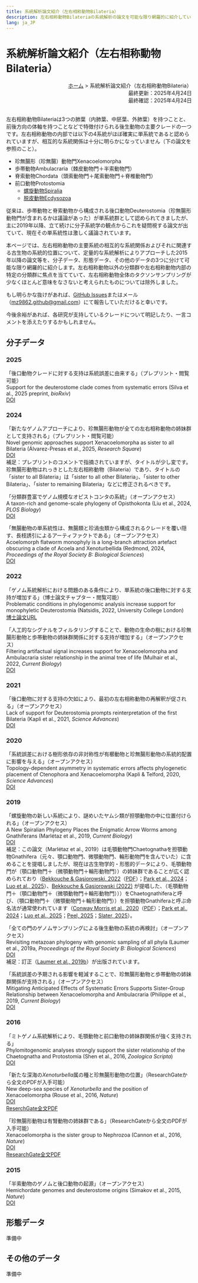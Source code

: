 ```yaml
---
title: 系統解析論文紹介（左右相称動物Bilateria）
description: 左右相称動物Bilateriaの系統解析の論文を可能な限り網羅的に紹介しています
lang: ja_JP
---
```


# 系統解析論文紹介（左右相称動物Bilateria）
<div style="text-align: right;">
  <span><a href="../">ホーム</a> &gt; 系統解析論文紹介（左右相称動物Bilateria）</span>
</div>
<div style="text-align: right;">最終更新：2025年4月24日</div>
<div style="text-align: right;">最終確認：2025年4月24日</div><br>

左右相称動物Bilateriaは3つの肺葉（内肺葉、中胚葉、外肺葉）を持つことと、前後方向の体軸を持つことなどで特徴付けられる後生動物の主要クレードの一つです。左右相称動物の内部では以下の4系統がほぼ確実に単系統であると認められていますが、相互的な系統関係は十分に明らかになっていません（下の論文を参照のこと）。

- 珍無腸形（珍無腸）動物門Xenacoelomorpha
- 歩帯動物Ambulacraria（棘皮動物門＋半索動物門）
- 脊索動物Chordata（頭索動物門＋尾索動物門＋脊椎動物門）
- 前口動物Protostomia
  - [螺旋動物Spiralia](spiralia.md)
  - [脱皮動物Ecdysozoa](ecdysozoa.md)

従来は、歩帯動物と脊索動物から構成される後口動物Deuterostomia（珍無腸形動物門が含まれるかは議論があった）が単系統群として認められてきましたが、主に2019年以降、立て続けに分子系統学の観点からこれを疑問視する論文が出ていて、現在その単系統性は激しく議論されています。

本ページでは、左右相称動物の主要系統の相互的な系統関係およびそれに関連する古生物の系統的位置について、定量的な系統解析によりアプローチした2015年以降の論文等を、分子データ、形態データ、その他のデータの3つに分けて可能な限り網羅的に紹介します。左右相称動物以外の分類群や左右相称動物内部の特定の分類群に焦点を当てていて、左右相称動物全体のタクソンサンプリングが少なくほとんど意味をなさないと考えられたものについては除外しました。

もし明らかな抜けがあれば、[GitHub Issues](https://github.com/MZ9862/metazoo-jp/issues)またはメール（<mz9862.github@gmail.com>）にて報告していただけると幸いです。

今後余裕があれば、各研究が支持しているクレードについて明記したり、一言コメントを添えたりするかもしれません。

## 分子データ
### 2025
「後口動物クレードに対する支持は系統誤差に由来する」（プレプリント・閲覧可能）  
Support for the deuterostome clade comes from systematic errors (Silva et al., 2025 preprint, *bioRxiv*)  
[DOI](https://doi.org/10.1101/2025.01.13.632777)

### 2024
「新たなゲノムアプローチにより、珍無腸形動物が全ての左右相称動物の姉妹群として支持される」（プレプリント・閲覧可能）  
Novel genomic approaches support Xenacoelomorpha as sister to all Bilateria (Álvarez-Presas et al., 2025, *Research Square*)  
[DOI](https://doi.org/10.21203/rs.3.rs-5529390/v1)  
補足：プレプリントのコメントで指摘されていますが、タイトルが少し変です。珍無腸形動物はれっきとした左右相称動物（Bilateria）であり、タイトルの「sister to all Bilateria」は「sister to all other Bilateria」、「sister to other Bilateria」、「sister to remaining Bilateria」などに修正されるべきです。

「分類群豊富でゲノム規模なオピストコンタの系統」（オープンアクセス）  
A taxon-rich and genome-scale phylogeny of Opisthokonta (Liu et al., 2024, *PLOS Biology*)  
[DOI](https://doi.org/10.1371/journal.pbio.3002794)

「無腸動物の単系統性は、無腸類と珍渦虫類から構成されるクレードを覆い隠す、長枝誘引によるアーティファクトである」（オープンアクセス）  
Acoelomorph flatworm monophyly is a long-branch attraction artefact obscuring a clade of Acoela and Xenoturbellida (Redmond, 2024, *Proceedings of the Royal Society B: Biological Sciences*)  
[DOI](https://doi.org/10.1098/rspb.2024.0329)

### 2022
「ゲノム系統解析における問題のある条件により、単系統の後口動物に対する支持が増加する」（博士論文チャプター・閲覧可能）  
Problematic conditions in phylogenomic analysis increase support for monophyletic Deuterostomia (Natsidis, 2022, University College London)  
[博士論文URL](https://discovery.ucl.ac.uk/id/eprint/10148450/)

「人工的なシグナルをフィルタリングすることで、動物の生命の樹における珍無腸形動物と歩帯動物の姉妹群関係に対する支持が増加する」（オープンアクセス）  
Filtering artifactual signal increases support for Xenacoelomorpha and Ambulacraria sister relationship in the animal tree of life (Mulhair et al., 2022, *Current Biology*)  
[DOI](https://doi.org/10.1016/j.cub.2022.10.036)

### 2021
「後口動物に対する支持の欠如により、最初の左右相称動物の再解釈が促される」（オープンアクセス）  
Lack of support for Deuterostomia prompts reinterpretation of the first Bilateria (Kapli et al., 2021, *Science Advances*)  
[DOI](https://doi.org/10.1126/sciadv.abe2741)

### 2020
「系統誤差における樹形依存の非対称性が有櫛動物と珍無腸形動物の系統的配置に影響を与える」（オープンアクセス）  
Topology-dependent asymmetry in systematic errors affects phylogenetic placement of Ctenophora and Xenacoelomorpha (Kapli & Telford, 2020, *Science Advances*)  
[DOI](https://doi.org/10.1126/sciadv.abc5162)

### 2019
「螺旋動物の新しい系統により、謎めいたヤムシ類が担顎動物の中に位置付けられる」（オープンアクセス）  
A New Spiralian Phylogeny Places the Enigmatic Arrow Worms among Gnathiferans (Marlétaz et al., 2019, *Current Biology*)  
[DOI](https://doi.org/10.1016/j.cub.2018.11.042)  
補足：この論文（Marlétaz et al., 2019）は毛顎動物門Chaetognathaを担顎動物Gnathifera（元々、顎口動物門、微顎動物門、輪形動物門を含んでいた）に含めることを提唱しましたが、現在は古生物学的・形態的データにより、毛顎動物門が（顎口動物門＋（微顎動物門＋輪形動物門））の姉妹群であることが広く認められており（[Bekkouche & Gąsiorowski, 2022](https://doi.org/10.1080/14772019.2022.2109217)（[PDF](https://hal.science/hal-03828531/)）；[Park et al., 2024](https://doi.org/10.1126/sciadv.adi6678)；[Luo et al., 2025](https://doi.org/10.1038/s41586-025-08830-5)）、[Bekkouche & Gąsiorowski (2022)](https://doi.org/10.1080/14772019.2022.2109217) が提唱した、（毛顎動物門＋（顎口動物門＋（微顎動物門＋輪形動物門）））をChaetognathiferaと呼び、（顎口動物門＋（微顎動物門＋輪形動物門））を担顎動物Gnathiferaと呼ぶ命名法が通常使われています（[Conway Morris et al., 2020](https://doi.org/10.1017/jpa.2020.4)（[PDF](https://www.researchgate.net/publication/337797542_A_possible_Cambrian_stem-group_gnathiferan-chaetognath_from_the_Weeks_Formation_Miaolingian_of_Utah)）；[Park et al., 2024](https://doi.org/10.1126/sciadv.adi6678)；[Luo et al., 2025](https://doi.org/10.1038/s41586-025-08830-5)；[Peel, 2025](https://doi.org/10.1080/03115518.2025.2455702)；[Slater, 2025](https://doi.org/10.1098/rspb.2024.2386)）。

「全ての門のゲノムサンプリングによる後生動物の系統の再検討」（オープンアクセス）  
Revisiting metazoan phylogeny with genomic sampling of all phyla (Laumer et al., 2019a, *Proceedings of the Royal Society B: Biological Sciences*)  
[DOI](https://doi.org/10.1098/rspb.2019.0831)  
補足：訂正（[Laumer et al., 2019b](https://doi.org/10.1098/rspb.2019.1941)）が出版されています。

「系統誤差の予期される影響を軽減することで、珍無腸形動物と歩帯動物の姉妹群関係が支持される」（オープンアクセス）  
Mitigating Anticipated Effects of Systematic Errors Supports Sister-Group Relationship between Xenacoelomorpha and Ambulacraria (Philippe et al., 2019, *Current Biology*)  
[DOI](https://doi.org/10.1016/j.cub.2019.04.009)

### 2016
「ミトゲノム系統解析により、毛顎動物と前口動物の姉妹群関係が強く支持される」  
Phylomitogenomic analyses strongly support the sister relationship of the Chaetognatha and Protostomia (Shen et al., 2016, *Zoologica Scripta*)  
[DOI](https://doi.org/10.1111/zsc.12140)

「新たな深海の*Xenoturbella*属の種と珍無腸形動物の位置」（ResearchGateから全文のPDFが入手可能）  
New deep-sea species of *Xenoturbella* and the position of Xenacoelomorpha (Rouse et al., 2016, *Nature*)  
[DOI](https://doi.org/10.1038/nature16545)  
[ReserchGate全文PDF](https://www.researchgate.net/publication/292943400_New_deep-sea_species_of_Xenoturbella_and_the_position_of_Xenacoelomorpha)

「珍無腸形動物は有腎動物の姉妹群である」（ResearchGateから全文のPDFが入手可能）  
Xenacoelomorpha is the sister group to Nephrozoa (Cannon et al., 2016, *Nature*)  
[DOI](https://doi.org/10.1038/nature16520)  
[ResearchGate全文PDF](https://www.researchgate.net/publication/292944562_Xenacoelomorpha_is_the_sister_group_to_Nephrozoa)

### 2015
「半索動物のゲノムと後口動物の起源」（オープンアクセス）  
Hemichordate genomes and deuterostome origins (Simakov et al., 2015, *Nature*)  
[DOI](https://doi.org/10.1038/nature16150)

## 形態データ
準備中

## その他のデータ
準備中
